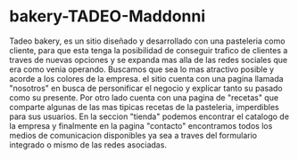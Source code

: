 # bakery-TADEO-Maddonni

Tadeo bakery, es un sitio diseñado y desarrollado con una pasteleria como cliente, para que esta tenga la posibilidad de conseguir trafico de clientes a traves de nuevas opciones y se expanda mas alla de las redes sociales que era como venia operando. Buscamos que sea lo mas atractivo posible y acorde a los colores de la empresa. el sitio cuenta con una pagina llamada "nosotros" en busca de personificar el negocio y explicar tanto su pasado como su presente. Por otro lado cuenta con una pagina de "recetas" que comparte algunas de las mas tipicas recetas de la pasteleria, imperdibles para sus usuarios. En la seccion "tienda" podemos encontrar el catalogo de la empresa y finalmente en la pagina "contacto" encontramos todos los medios de comunicacion disponibles ya sea a traves del formulario integrado o mismo de las redes asociadas.
